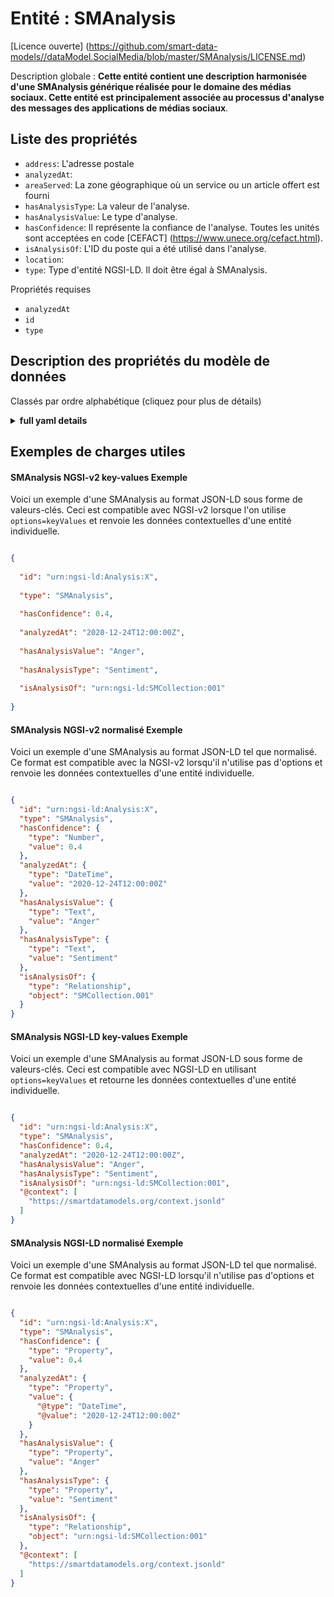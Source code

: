 Entité : SMAnalysis  
===================  
[Licence ouverte] (https://github.com/smart-data-models//dataModel.SocialMedia/blob/master/SMAnalysis/LICENSE.md)  
Description globale : **Cette entité contient une description harmonisée d'une SMAnalysis générique réalisée pour le domaine des médias sociaux. Cette entité est principalement associée au processus d'analyse des messages des applications de médias sociaux**.  

## Liste des propriétés  

- `address`: L'adresse postale  - `analyzedAt`:   - `areaServed`: La zone géographique où un service ou un article offert est fourni  - `hasAnalysisType`: La valeur de l'analyse.  - `hasAnalysisValue`: Le type d'analyse.  - `hasConfidence`: Il représente la confiance de l'analyse. Toutes les unités sont acceptées en code [CEFACT] (https://www.unece.org/cefact.html).  - `isAnalysisOf`: L'ID du poste qui a été utilisé dans l'analyse.  - `location`:   - `type`: Type d'entité NGSI-LD. Il doit être égal à SMAnalysis.    
Propriétés requises  
- `analyzedAt`  - `id`  - `type`  ## Description des propriétés du modèle de données  
Classés par ordre alphabétique (cliquez pour plus de détails)  
<details><summary><strong>full yaml details</strong></summary>    
```yaml  
SMAnalysis:    
  description: 'This entity contains a harmonised description of a generic SMAnalysis made for the Social Media domain. This entity is primarily associated with the process of analysis of Social Media applications'' posts.'    
  properties:    
    address:    
      description: 'The mailing address'    
      properties:    
        addressCountry:    
          description: 'Property. The country. For example, Spain. Model:''https://schema.org/addressCountry'''    
          type: string    
        addressLocality:    
          description: 'Property. The locality in which the street address is, and which is in the region. Model:''https://schema.org/addressLocality'''    
          type: string    
        addressRegion:    
          description: 'Property. The region in which the locality is, and which is in the country. Model:''https://schema.org/addressRegion'''    
          type: string    
        areaServed:    
          description: 'Property. The geographic area where a service or offered item is provided. Model:''https://schema.org/areaServed'''    
          type: string    
        postOfficeBoxNumber:    
          description: 'Property. The post office box number for PO box addresses. For example, Spain. Model:''https://schema.org/postOfficeBoxNumber'''    
          type: string    
        postalCode:    
          description: 'Property. The postal code. For example, Spain. Model:''https://schema.org/https://schema.org/postalCode'''    
          type: string    
        streetAddress:    
          description: 'Property. The street address. Model:''https://schema.org/streetAddress'''    
          type: string    
      type: Property    
      x-ngsi:    
        model: https://schema.org/address    
    analyzedAt:    
      format: date-time    
      type: string    
    areaServed:    
      description: 'The geographic area where a service or offered item is provided'    
      type: Property    
      x-ngsi:    
        model: https://schema.org/Text    
    hasAnalysisType:    
      description: 'The value of the analysis.'    
      type: Property    
      x-ngsi:    
        model: ' https://schema.org/Text'    
        units: 'No unit'    
    hasAnalysisValue:    
      description: 'The type of the analysis.'    
      type: Property    
      x-ngsi:    
        model: ' https://schema.org/Text'    
        units: 'No unit'    
    hasConfidence:    
      description: 'It represents the confidence of the analysis. All units are accepted in [CEFACT](https://www.unece.org/cefact.html) code.'    
      type: Property    
      x-ngsi:    
        model: ' https://schema.org/Number'    
        units: 'No unit'    
    isAnalysisOf:    
      anyOf:    
        - description: 'Property. Identifier format of any NGSI entity'    
          maxLength: 256    
          minLength: 1    
          pattern: ^[\w\-\.\{\}\$\+\*\[\]`|~^@!,:\\]+$    
          type: string    
        - description: 'Property. Identifier format of any NGSI entity'    
          format: uri    
          type: string    
      description: 'The ID of the post that was used in the analysis.'    
      type: Relationship    
    location:    
      $id: https://geojson.org/schema/Geometry.json    
      $schema: "http://json-schema.org/draft-07/schema#"    
      oneOf:    
        - properties:    
            bbox:    
              items:    
                type: number    
              minItems: 4    
              type: array    
            coordinates:    
              items:    
                type: number    
              minItems: 2    
              type: array    
            type:    
              enum:    
                - Point    
              type: string    
          required:    
            - type    
            - coordinates    
          title: 'GeoJSON Point'    
          type: object    
        - properties:    
            bbox:    
              items:    
                type: number    
              minItems: 4    
              type: array    
            coordinates:    
              items:    
                items:    
                  type: number    
                minItems: 2    
                type: array    
              minItems: 2    
              type: array    
            type:    
              enum:    
                - LineString    
              type: string    
          required:    
            - type    
            - coordinates    
          title: 'GeoJSON LineString'    
          type: object    
        - properties:    
            bbox:    
              items:    
                type: number    
              minItems: 4    
              type: array    
            coordinates:    
              items:    
                items:    
                  items:    
                    type: number    
                  minItems: 2    
                  type: array    
                minItems: 4    
                type: array    
              type: array    
            type:    
              enum:    
                - Polygon    
              type: string    
          required:    
            - type    
            - coordinates    
          title: 'GeoJSON Polygon'    
          type: object    
        - properties:    
            bbox:    
              items:    
                type: number    
              minItems: 4    
              type: array    
            coordinates:    
              items:    
                items:    
                  type: number    
                minItems: 2    
                type: array    
              type: array    
            type:    
              enum:    
                - MultiPoint    
              type: string    
          required:    
            - type    
            - coordinates    
          title: 'GeoJSON MultiPoint'    
          type: object    
        - properties:    
            bbox:    
              items:    
                type: number    
              minItems: 4    
              type: array    
            coordinates:    
              items:    
                items:    
                  items:    
                    type: number    
                  minItems: 2    
                  type: array    
                minItems: 2    
                type: array    
              type: array    
            type:    
              enum:    
                - MultiLineString    
              type: string    
          required:    
            - type    
            - coordinates    
          title: 'GeoJSON MultiLineString'    
          type: object    
        - properties:    
            bbox:    
              items:    
                type: number    
              minItems: 4    
              type: array    
            coordinates:    
              items:    
                items:    
                  items:    
                    items:    
                      type: number    
                    minItems: 2    
                    type: array    
                  minItems: 4    
                  type: array    
                type: array    
              type: array    
            type:    
              enum:    
                - MultiPolygon    
              type: string    
          required:    
            - type    
            - coordinates    
          title: 'GeoJSON MultiPolygon'    
          type: object    
      title: 'GeoJSON Geometry'    
    type:    
      description: 'NGSI-LD Entity Type. It must be equal to SMAnalysis.'    
      enum:    
        - SMAnalysis    
      type: Property    
  required:    
    - id    
    - type    
    - analyzedAt    
  type: object    
```  
</details>    
## Exemples de charges utiles  
#### SMAnalysis NGSI-v2 key-values Exemple  
Voici un exemple d'une SMAnalysis au format JSON-LD sous forme de valeurs-clés. Ceci est compatible avec NGSI-v2 lorsque l'on utilise `options=keyValues` et renvoie les données contextuelles d'une entité individuelle.  
```json  
{  
  "id": "urn:ngsi-ld:Analysis:X",  
  "type": "SMAnalysis",  
  "hasConfidence": 0.4,  
  "analyzedAt": "2020-12-24T12:00:00Z",  
  "hasAnalysisValue": "Anger",  
  "hasAnalysisType": "Sentiment",  
  "isAnalysisOf": "urn:ngsi-ld:SMCollection:001"  
}  
```  
#### SMAnalysis NGSI-v2 normalisé Exemple  
Voici un exemple d'une SMAnalysis au format JSON-LD tel que normalisé. Ce format est compatible avec la NGSI-v2 lorsqu'il n'utilise pas d'options et renvoie les données contextuelles d'une entité individuelle.  
```json  
{  
  "id": "urn:ngsi-ld:Analysis:X",  
  "type": "SMAnalysis",  
  "hasConfidence": {  
    "type": "Number",  
    "value": 0.4  
  },  
  "analyzedAt": {  
    "type": "DateTime",  
    "value": "2020-12-24T12:00:00Z"  
  },  
  "hasAnalysisValue": {  
    "type": "Text",  
    "value": "Anger"  
  },  
  "hasAnalysisType": {  
    "type": "Text",  
    "value": "Sentiment"  
  },  
  "isAnalysisOf": {  
    "type": "Relationship",  
    "object": "SMCollection.001"  
  }  
}  
```  
#### SMAnalysis NGSI-LD key-values Exemple  
Voici un exemple d'une SMAnalysis au format JSON-LD sous forme de valeurs-clés. Ceci est compatible avec NGSI-LD en utilisant `options=keyValues` et retourne les données contextuelles d'une entité individuelle.  
```json  
{  
  "id": "urn:ngsi-ld:Analysis:X",  
  "type": "SMAnalysis",  
  "hasConfidence": 0.4,  
  "analyzedAt": "2020-12-24T12:00:00Z",  
  "hasAnalysisValue": "Anger",  
  "hasAnalysisType": "Sentiment",  
  "isAnalysisOf": "urn:ngsi-ld:SMCollection:001",  
  "@context": [  
    "https://smartdatamodels.org/context.jsonld"  
  ]  
}  
```  
#### SMAnalysis NGSI-LD normalisé Exemple  
Voici un exemple d'une SMAnalysis au format JSON-LD tel que normalisé. Ce format est compatible avec NGSI-LD lorsqu'il n'utilise pas d'options et renvoie les données contextuelles d'une entité individuelle.  
```json  
{  
  "id": "urn:ngsi-ld:Analysis:X",  
  "type": "SMAnalysis",  
  "hasConfidence": {  
    "type": "Property",  
    "value": 0.4  
  },  
  "analyzedAt": {  
    "type": "Property",  
    "value": {  
      "@type": "DateTime",  
      "@value": "2020-12-24T12:00:00Z"  
    }  
  },  
  "hasAnalysisValue": {  
    "type": "Property",  
    "value": "Anger"  
  },  
  "hasAnalysisType": {  
    "type": "Property",  
    "value": "Sentiment"  
  },  
  "isAnalysisOf": {  
    "type": "Relationship",  
    "object": "urn:ngsi-ld:SMCollection:001"  
  },  
  "@context": [  
    "https://smartdatamodels.org/context.jsonld"  
  ]  
}  
```  
